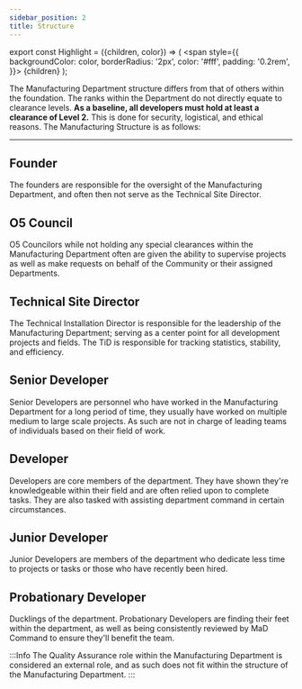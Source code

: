 ```yaml
---
sidebar_position: 2
title: Structure
---
```


export const Highlight = ({children, color}) => (
<span
style={{
      backgroundColor: color,
      borderRadius: '2px',
      color: '#fff',
      padding: '0.2rem',
    }}>
{children}
</span>
);

The Manufacturing Department structure differs from that of others within the foundation. The ranks within the Department do not directly equate to clearance levels. **As a baseline, all developers must hold at least a clearance of Level 2.** This is done for security, logistical, and ethical reasons. The Manufacturing Structure is as follows:

---

## <Highlight color="#686868">Founder</Highlight>

The founders are responsible for the oversight of the Manufacturing Department, and often then not serve as the Technical Site Director.

## <Highlight color="#070707">O5 Council</Highlight>

O5 Councilors while not holding any special clearances within the Manufacturing Department often are given the ability to supervise projects as well as make requests on behalf of the Community or their assigned Departments. 

## <Highlight color="#941515">Technical Site Director</Highlight>

The Technical Installation Director is responsible for the leadership of the Manufacturing Department; serving as a center point for all development projects and fields. The TiD is responsible for tracking statistics, stability, and efficiency.

## <Highlight color="#5197dd">Senior Developer</Highlight>

Senior Developers are personnel who have worked in the Manufacturing Department for a long period of time, they usually have worked on multiple medium to large scale projects. As such are not in charge of leading teams of individuals based on their field of work.

## <Highlight color="#3e8c48">Developer</Highlight>

Developers are core members of the department. They have shown they're knowledgeable within their field and are often relied upon to complete tasks. They are also tasked with assisting department command in certain circumstances.

## <Highlight color="#5dcd6b">Junior Developer</Highlight>

Junior Developers are members of the department who dedicate less time to projects or tasks or those who have recently been hired.

## <Highlight color="#51bd9a">Probationary Developer</Highlight>

Ducklings of the department. Probationary Developers are finding their feet within the department, as well as being consistently reviewed by MaD Command to ensure they'll benefit the team.

:::Info 
The Quality Assurance role within the Manufacturing Department is considered an external role, and as such does not fit within the structure of the Manufacturing Department.
::: 